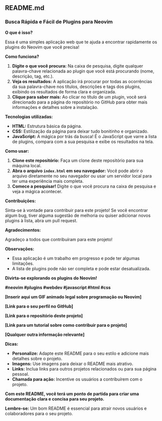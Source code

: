 ## **README.md**

### **Busca Rápida e Fácil de Plugins para Neovim**

**O que é isso?**

Essa é uma simples aplicação web que te ajuda a encontrar rapidamente os plugins do Neovim que você precisa! 

**Como funciona?**

1. **Digite o que você procura:** Na caixa de pesquisa, digite qualquer palavra-chave relacionada ao plugin que você está procurando (nome, descrição, tag, etc.).
2. **Veja os resultados:** A aplicação irá procurar por todas as ocorrências da sua palavra-chave nos títulos, descrições e tags dos plugins, exibindo os resultados de forma clara e organizada.
3. **Clique para saber mais:** Ao clicar no título de um plugin, você será direcionado para a página do repositório no GitHub para obter mais informações e detalhes sobre a instalação.

**Tecnologias utilizadas:**

* **HTML:** Estrutura básica da página.
* **CSS:** Estilização da página para deixar tudo bonitinho e organizado.
* **JavaScript:** A mágica por trás da busca! É o JavaScript que varre a lista de plugins, compara com a sua pesquisa e exibe os resultados na tela.

**Como usar:**

1. **Clone este repositório:** Faça um clone deste repositório para sua máquina local.
2. **Abra o arquivo `index.html` em seu navegador:** Você pode abrir o arquivo diretamente no seu navegador ou usar um servidor local para ter uma experiência mais completa.
3. **Comece a pesquisar!** Digite o que você procura na caixa de pesquisa e veja a mágica acontecer.

**Contribuições:**

Sinta-se à vontade para contribuir para este projeto! Se você encontrar algum bug, tiver alguma sugestão de melhoria ou quiser adicionar novos plugins à lista, abra um pull request.

**Agradecimentos:**

Agradeço a todos que contribuíram para este projeto! 

**Observações:**

* Essa aplicação é um trabalho em progresso e pode ter algumas limitações.
* A lista de plugins pode não ser completa e pode estar desatualizada.

**Divirta-se explorando os plugins do Neovim!**

**#neovim #plugins #webdev #javascript #html #css**

**[Inserir aqui um GIF animado legal sobre programação ou Neovim]**

**[Link para o seu perfil no GitHub]**

**[Link para o repositório deste projeto]**

**[Link para um tutorial sobre como contribuir para o projeto]**

**[Qualquer outra informação relevante]**

**Dicas:**

* **Personalize:** Adapte este README para o seu estilo e adicione mais detalhes sobre o projeto.
* **Imagens:** Use imagens para deixar o README mais atrativo.
* **Links:** Inclua links para outros projetos relacionados ou para sua página pessoal.
* **Chamada para ação:** Incentive os usuários a contribuírem com o projeto.

**Com este README, você terá um ponto de partida para criar uma documentação clara e concisa para seu projeto.** 

**Lembre-se:** Um bom README é essencial para atrair novos usuários e colaboradores para o seu projeto.
